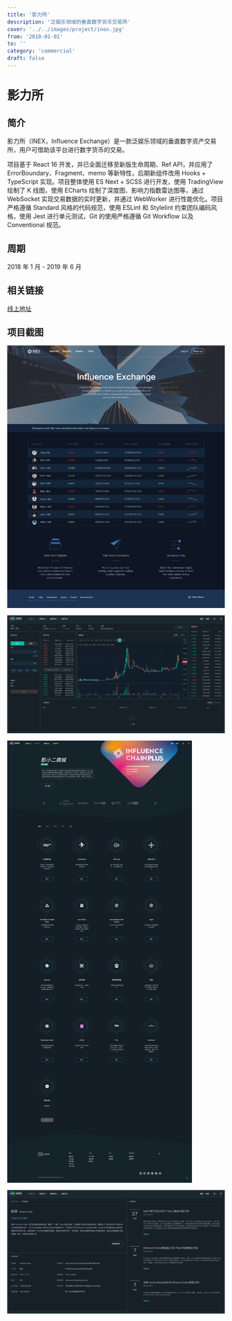 ```yaml
---
title: '影力所'
description: '泛娱乐领域的垂直数字货币交易所'
cover: '../../images/project/inex.jpg'
from: '2018-01-01'
to: ''
category: 'commercial'
draft: false
---
```



# 影力所

## 简介

影力所（INEX，Influence Exchange）是一款泛娱乐领域的垂直数字资产交易所，用户可借助该平台进行数字货币的交易。

项目基于 React 16 开发，并已全面迁移至新版生命周期、Ref API，并应用了 ErrorBoundary、Fragment、memo 等新特性，后期新组件改用 Hooks + TypeScript 实现。项目整体使用 ES Next + SCSS 进行开发，使用 TradingView 绘制了 K 线图，使用 ECharts 绘制了深度图、影响力指数雷达图等，通过 WebSocket 实现交易数据的实时更新，并通过 WebWorker 进行性能优化。项目严格遵循 Standard 风格的代码规范，使用 ESLint 和 Stylelint 约束团队编码风格，使用 Jest 进行单元测试，Git 的使用严格遵循 Git Workflow 以及 Conventional 规范。

## 周期

2018 年 1 月 - 2019 年 6 月

## 相关链接

[线上地址](https://www.inex.exchange)

## 项目截图

![首页](../../images/project/inex/home.png)

![交易主页](../../images/project/inex/trading.png)

![应用中心](../../images/project/inex/apps.png)

![币种资料](../../images/project/inex/profile.png)
